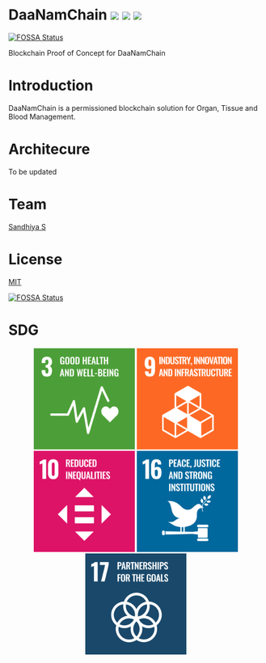 # DaaNamChain ![](https://img.shields.io/badge/Project-Nam-ff69b4.svg) ![](https://img.shields.io/badge/Namchain-WIP-Blue.svg) ![](https://img.shields.io/badge/madeby-Ramaguru-blue.svg)
[![FOSSA Status](https://app.fossa.com/api/projects/git%2Bgithub.com%2FNamChain-Open-Initiative-Research-Lab%2FDaaNamchain-PoC.svg?type=shield)](https://app.fossa.com/projects/git%2Bgithub.com%2FNamChain-Open-Initiative-Research-Lab%2FDaaNamchain-PoC?ref=badge_shield)


Blockchain Proof of Concept for DaaNamChain

# Introduction
DaaNamChain is a permissioned blockchain solution for Organ, Tissue and Blood Management.

# Architecure
To be updated

# Team
[Sandhiya S](@Sandhiya-Sivakumar)

# License

[MIT](https://github.com/ramagururadhakrishnan/NamChain/blob/master/MIT)

[![FOSSA Status](https://app.fossa.com/api/projects/git%2Bgithub.com%2FNamChain-Open-Initiative-Research-Lab%2FDaaNamchain-PoC.svg?type=large)](https://app.fossa.com/projects/git%2Bgithub.com%2FNamChain-Open-Initiative-Research-Lab%2FDaaNamchain-PoC?ref=badge_large)

# SDG 

<p align="center">
    <img src="https://github.com/ramagururadhakrishnan/UN-SDG/blob/main/Assets/G3.png" width="200"/>    
    <img src="https://github.com/ramagururadhakrishnan/UN-SDG/blob/main/Assets/G9.png" width="200"/> 
    <img src="https://github.com/ramagururadhakrishnan/UN-SDG/blob/main/Assets/G10.png" width="200"/> 
    <img src="https://github.com/ramagururadhakrishnan/UN-SDG/blob/main/Assets/G16.png" width="200"/> 
    <img src="https://github.com/ramagururadhakrishnan/UN-SDG/blob/main/Assets/G17.png" width="200"/> 
</p>   

